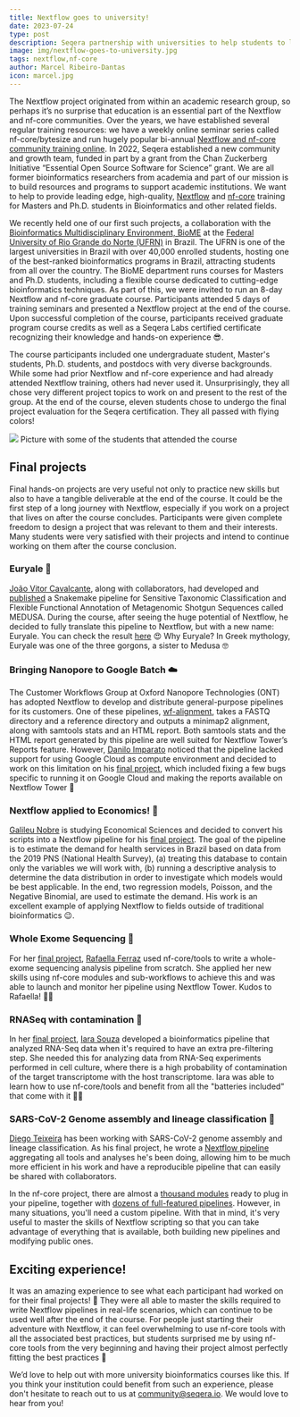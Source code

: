 ```yaml
---
title: Nextflow goes to university!
date: 2023-07-24
type: post
description: Seqera partnership with universities to help students to learn Nextflow
image: img/nextflow-goes-to-university.jpg
tags: nextflow,nf-core
author: Marcel Ribeiro-Dantas
icon: marcel.jpg
---
```


The Nextflow project originated from within an academic research group, so perhaps it’s no surprise that education is an essential part of the Nextflow and nf-core communities. Over the years, we have established several regular training resources: we have a weekly online seminar series called nf-core/bytesize and run hugely popular bi-annual [Nextflow and nf-core community training online](https://www.youtube.com/@nf-core/playlists?view=50&sort=dd&shelf_id=2). In 2022, Seqera established a new community and growth team, funded in part by a grant from the Chan Zuckerberg Initiative “Essential Open Source Software for Science” grant. We are all former bioinformatics researchers from academia and part of our mission is to build resources and programs to support academic institutions. We want to help to provide leading edge, high-quality, [Nextflow](https://www.nextflow.io/) and [nf-core](https://nf-co.re/) training for Masters and Ph.D. students in Bioinformatics and other related fields.

We recently held one of our first such projects, a collaboration with the [Bioinformatics Multidisciplinary Environment, BioME](https://bioinfo.imd.ufrn.br/site/en-US) at the [Federal University of Rio Grande do Norte (UFRN)](https://www.ufrn.br/) in Brazil. The UFRN is one of the largest universities in Brazil with over 40,000 enrolled students, hosting one of the best-ranked bioinformatics programs in Brazil, attracting students from all over the country. The BioME department runs courses for Masters and Ph.D. students, including a flexible course dedicated to cutting-edge bioinformatics techniques. As part of this, we were invited to run an 8-day Nextflow and nf-core graduate course. Participants attended 5 days of training seminars and presented a Nextflow project at the end of the course. Upon successful completion of the course, participants received graduate program course credits as well as a Seqera Labs certified certificate recognizing their knowledge and hands-on experience 😎.

<!-- end-archive-description -->

The course participants included one undergraduate student, Master's students, Ph.D. students, and postdocs with very diverse backgrounds. While some had prior Nextflow and nf-core experience and had already attended Nextflow training, others had never used it. Unsurprisingly, they all chose very different project topics to work on and present to the rest of the group. At the end of the course, eleven students chose to undergo the final project evaluation for the Seqera certification. They all passed with flying colors!

<img src="/img/nextflow-university-class-ufrn.jpg"> Picture with some of the students that attended the course</img>

## Final projects

Final hands-on projects are very useful not only to practice new skills but also to have a tangible deliverable at the end of the course. It could be the first step of a long journey with Nextflow, especially if you work on a project that lives on after the course concludes. Participants were given complete freedom to design a project that was relevant to them and their interests. Many students were very satisfied with their projects and intend to continue working on them after the course conclusion.

### Euryale 🐍

[João Vitor Cavalcante](https://www.linkedin.com/in/joao-vitor-cavalcante), along with collaborators, had developed and [published](https://www.frontiersin.org/articles/10.3389/fgene.2022.814437/full) a Snakemake pipeline for Sensitive Taxonomic Classification and Flexible Functional Annotation of Metagenomic Shotgun Sequences called MEDUSA. During the course, after seeing the huge potential of Nextflow, he decided to fully translate this pipeline to Nextflow, but with a new name: Euryale. You can check the result [here](https://github.com/dalmolingroup/euryale/) 😍 Why Euryale? In Greek mythology, Euryale was one of the three gorgons, a sister to Medusa 🤓

### Bringing Nanopore to Google Batch ☁️

The Customer Workflows Group at Oxford Nanopore Technologies (ONT) has adopted Nextflow to develop and distribute general-purpose pipelines for its customers. One of these pipelines, [wf-alignment](https://github.com/epi2me-labs/wf-alignment), takes a FASTQ directory and a reference directory and outputs a minimap2 alignment, along with samtools stats and an HTML report. Both samtools stats and the HTML report generated by this pipeline are well suited for Nextflow Tower’s Reports feature. However, [Danilo Imparato](https://www.linkedin.com/in/daniloimparato) noticed that the pipeline lacked support for using Google Cloud as compute environment and decided to work on this limitation on his [final project](https://github.com/daniloimparato/wf-alignment), which included fixing a few bugs specific to running it on Google Cloud and making the reports available on Nextflow Tower 🤯

### Nextflow applied to Economics! 🤩

[Galileu Nobre](https://www.linkedin.com/in/galileu-nobre-901551187/) is studying Economical Sciences and decided to convert his scripts into a Nextflow pipeline for his [final project](https://github.com/galileunobre/nextflow_projeto_1). The goal of the pipeline is to estimate the demand for health services in Brazil based on data from the 2019 PNS (National Health Survey), (a) treating this database to contain only the variables we will work with, (b) running a descriptive analysis to determine the data distribution in order to investigate which models would be best applicable. In the end, two regression models, Poisson, and the Negative Binomial, are used to estimate the demand. His work is an excellent example of applying Nextflow to fields outside of traditional bioinformatics 😉.

### Whole Exome Sequencing 🧬

For her [final project](https://github.com/RafaellaFerraz/exome), [Rafaella Ferraz](https://www.linkedin.com/in/rafaella-sousa-ferraz) used nf-core/tools to write a whole-exome sequencing analysis pipeline from scratch. She applied her new skills using nf-core modules and sub-workflows to achieve this and was able to launch and monitor her pipeline using Nextflow Tower. Kudos to Rafaella! 👏🏻

### RNASeq with contamination 🧫

In her [final project](https://github.com/iaradsouza1/tab-projeto-final), [Iara Souza](https://www.linkedin.com/in/iaradsouza) developed a bioinformatics pipeline that analyzed RNA-Seq data when it's required to have an extra pre-filtering step. She needed this for analyzing data from RNA-Seq experiments performed in cell culture, where there is a high probability of contamination of the target transcriptome with the host transcriptome. Iara was able to learn how to use nf-core/tools and benefit from all the "batteries included" that come with it 🔋😬

### SARS-CoV-2 Genome assembly and lineage classification 🦠

[Diego Teixeira](https://www.linkedin.com/in/diego-go-tex) has been working with SARS-CoV-2 genome assembly and lineage classification. As his final project, he wrote a [Nextflow pipeline](https://github.com/diegogotex/sarscov2_irma_nf) aggregating all tools and analyses he's been doing, allowing him to be much more efficient in his work and have a reproducible pipeline that can easily be shared with collaborators.

In the nf-core project, there are almost a [thousand modules](https://nf-co.re/modules) ready to plug in your pipeline, together with [dozens of full-featured pipelines](https://nf-co.re/pipelines). However, in many situations, you'll need a custom pipeline. With that in mind, it's very useful to master the skills of Nextflow scripting so that you can take advantage of everything that is available, both building new pipelines and modifying public ones.

## Exciting experience!

It was an amazing experience to see what each participant had worked on for their final projects! 🤯 They were all able to master the skills required to write Nextflow pipelines in real-life scenarios, which can continue to be used well after the end of the course. For people just starting their adventure with Nextflow, it can feel overwhelming to use nf-core tools with all the associated best practices, but students surprised me by using nf-core tools from the very beginning and having their project almost perfectly fitting the best practices 🤩

We’d love to help out with more university bioinformatics courses like this. If you think your institution could benefit from such an experience, please don't hesitate to reach out to us at community@seqera.io. We would love to hear from you!

